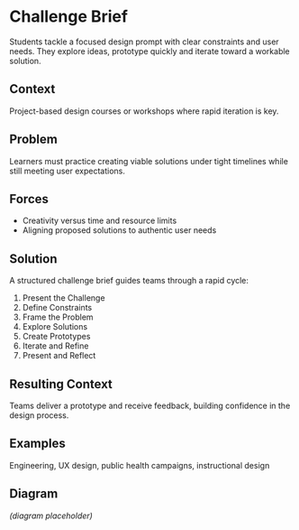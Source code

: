 # Challenge Brief

Students tackle a focused design prompt with clear constraints and user needs. They explore ideas, prototype quickly and iterate toward a workable solution.

## Context
Project-based design courses or workshops where rapid iteration is key.

## Problem
Learners must practice creating viable solutions under tight timelines while still meeting user expectations.

## Forces
- Creativity versus time and resource limits
- Aligning proposed solutions to authentic user needs

## Solution
A structured challenge brief guides teams through a rapid cycle:
1. Present the Challenge
2. Define Constraints
3. Frame the Problem
4. Explore Solutions
5. Create Prototypes
6. Iterate and Refine
7. Present and Reflect

## Resulting Context
Teams deliver a prototype and receive feedback, building confidence in the design process.

## Examples
Engineering, UX design, public health campaigns, instructional design

## Diagram
*(diagram placeholder)*
